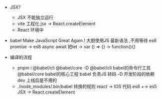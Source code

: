 - JSX?
  - JSX  不能独立运行
  - vite 工程化 
     jsx -> React.createElement
  - React 环境中


- babel
   Make JavaScript Great Again.!
   大胆使用JS 最新语法 ,不用等待
   es6 promise -> es8 async await 
   把let -> var
   () => {} -> function(){}

- 编译的流程
   - pnpm i @babel/cli @babel/core  -D 
      @babel/cli  babel的命令行工具 
      @babel/core babel的核心工程
      babel 负责JS 转码 
      -D  开发阶段的依赖  dev 
      上线后是不用的 
    - ./node_modules/.bin/babel 
      转换的规则 
      react -> IOS 代码 
      es6 +-> es5
      JSX -> React.createElement  